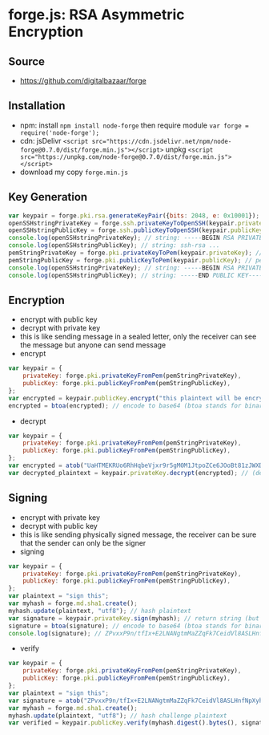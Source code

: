 # forge.js: RSA Asymmetric Encryption

## Source
- https://github.com/digitalbazaar/forge

## Installation
- npm: install ```npm install node-forge``` then require module ```var forge = require('node-forge');```
- cdn: jsDelivr ```<script src="https://cdn.jsdelivr.net/npm/node-forge@0.7.0/dist/forge.min.js"></script>``` unpkg ```<script src="https://unpkg.com/node-forge@0.7.0/dist/forge.min.js"></script>```
- download my copy ```forge.min.js```

## Key Generation
```js
var keypair = forge.pki.rsa.generateKeyPair({bits: 2048, e: 0x10001});
openSSHstringPrivateKey = forge.ssh.privateKeyToOpenSSH(keypair.privateKey, ""); // privateKey, password (empty string=no password)
openSSHstringPublicKey = forge.ssh.publicKeyToOpenSSH(keypair.publicKey, "my key generated with forge.js"); // publicKey, comment
console.log(openSSHstringPrivateKey); // string: -----BEGIN RSA PRIVATE KEY----- ...
console.log(openSSHstringPublicKey); // string: ssh-rsa ...
pemStringPrivateKey = forge.pki.privateKeyToPem(keypair.privateKey); // pem format
pemStringPublicKey = forge.pki.publicKeyToPem(keypair.publicKey); // pem format
console.log(openSSHstringPrivateKey); // string: -----BEGIN RSA PRIVATE KEY----- ...
console.log(openSSHstringPublicKey); // string: -----END PUBLIC KEY----- ...
```

## Encryption
- encrypt with public key
- decrypt with private key
- this is like sending message in a sealed letter, only the receiver can see the message but anyone can send message
- encrypt
```js
var keypair = {
    privateKey: forge.pki.privateKeyFromPem(pemStringPrivateKey),
    publicKey: forge.pki.publicKeyFromPem(pemStringPublicKey),
};
var encrypted = keypair.publicKey.encrypt("this plaintext will be encrypted"); // (defaults to forge.pki.rsaES PKCS#1 v1.5)
encrypted = btoa(encrypted); // encode to base64 (btoa stands for binary to ascii)
```
- decrypt
```js
var keypair = {
    privateKey: forge.pki.privateKeyFromPem(pemStringPrivateKey),
    publicKey: forge.pki.publicKeyFromPem(pemStringPublicKey),
};
var encrypted = atob("UaHTMEKRUo6RhHqbeVjxr9r5gM0M1JtpoZCe6JOoBt81zJWXDpLhQnNFTgNIaYcOj5KzGGD4Yx5uYeLlDIOOwYdy1Tq2VDQqAzRBCjIpvQgcXNPL+3RhDH3zicQlv9PWZ3UmKZ/sS9BadikwR9bTZ8VI4/+M7Hqwii21JLcaTxUhZlJjY/oaeu83ayOc+suxxgo1+w4Gprdy09HgkdFF+aiCDvWv2f7MgChwfG+vYu78U4tsDW2R5QPVxDVsFR6Z6Nqq6N6phXmSlBb2rqNqTZxrWfhS9EFL5oH8jcSFB6iNGZsqppJorTm9gUWZ0llajscCy6Zq5t1qYuPyvpj89g==");
var decrypted_plaintext = keypair.privateKey.decrypt(encrypted); // (defaults to forge.pki.rsaES PKCS#1 v1.5)
```

## Signing
- encrypt with private key
- decrypt with public key
- this is like sending physically signed message, the receiver can be sure that the sender can only be the signer
- signing
```js
var keypair = {
    privateKey: forge.pki.privateKeyFromPem(pemStringPrivateKey),
    publicKey: forge.pki.publicKeyFromPem(pemStringPublicKey),
};
var plaintext = "sign this";
var myhash = forge.md.sha1.create();
myhash.update(plaintext, "utf8"); // hash plaintext
var signature = keypair.privateKey.sign(myhash); // return string (but in binary format)
signature = btoa(signature); // encode to base64 (btoa stands for binary to ascii)
console.log(signature); // ZPvxxP9n/tfIx+E2LNANgtmMaZZqFk7CeidVl8ASLHnfNpXyhzPepSePdt+N3vG1em/AWEeQ4cN12hOeY/SCqUSF/lSW8mSbPdFNGoVpkPT3RTkmWvXZHp4ASKt3i9j/nmcyDKHyLMI5BsFxmecSHFPIWjcPPzPuKmJG39aH3q1HBESr7wdMdxsX5cQkOGLgSB5uPCun0yiGkGxxy+6s0Dy6bTUR3tvNiFQSV811C6rrPlZF6sBTX4ZNnrQ7kZcyaPTUr4exMcwvrR/e/dUZng6VKofOevMoTMFzgYYaSBVOA12UmYO4EZMFWW1PFH51iq/xEpXuaBQ5x5NwGZa0Ag==
```
- verify
```js
var keypair = {
    privateKey: forge.pki.privateKeyFromPem(pemStringPrivateKey),
    publicKey: forge.pki.publicKeyFromPem(pemStringPublicKey),
};
var plaintext = "sign this";
var signature = atob("ZPvxxP9n/tfIx+E2LNANgtmMaZZqFk7CeidVl8ASLHnfNpXyhzPepSePdt+N3vG1em/AWEeQ4cN12hOeY/SCqUSF/lSW8mSbPdFNGoVpkPT3RTkmWvXZHp4ASKt3i9j/nmcyDKHyLMI5BsFxmecSHFPIWjcPPzPuKmJG39aH3q1HBESr7wdMdxsX5cQkOGLgSB5uPCun0yiGkGxxy+6s0Dy6bTUR3tvNiFQSV811C6rrPlZF6sBTX4ZNnrQ7kZcyaPTUr4exMcwvrR/e/dUZng6VKofOevMoTMFzgYYaSBVOA12UmYO4EZMFWW1PFH51iq/xEpXuaBQ5x5NwGZa0Ag=="); // base64 decode (atob stands for ascii to binary)
var myhash = forge.md.sha1.create();
myhash.update(plaintext, "utf8"); // hash challenge plaintext
var verified = keypair.publicKey.verify(myhash.digest().bytes(), signature); // return bool
```
